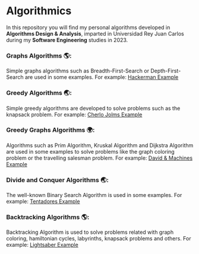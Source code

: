 # Algorithmics
In this repository you will find my personal algorithms developed in **Algorithms Design &amp; Analysis**, imparted in Universidad Rey Juan Carlos during my **Software Engineering** studies in 2023.

### Graphs Algorithms 🌎:
Simple graphs algorithms such as Breadth-First-Search or Depth-First-Search are used in some examples.
For example: [Hackerman Example](https://github.com/BiggestGuille/Algorithmics/blob/main/Graphs%20Algorithms/samples-Hackerman/hackerman.py)

### Greedy Algorithms 🌏:
Simple greedy algorithms are developed to solve problems such as the knapsack problem.
For example: [Cherlo Jolms Example](https://github.com/BiggestGuille/Algorithmics/blob/main/Greedy%20Algorithms/samples-Cherlo%20Jolms/cherloJolms.py)

### Greedy Graphs Algorithms 🌍:
Algorithms such as Prim Algorithm, Kruskal Algorithm and Dijkstra Algorithm are used in some examples to solve problems like the graph coloring problem or the travelling salesman problem.
For example: [David & Machines Example](https://github.com/BiggestGuille/Algorithmics/blob/main/Mix/Divad%20Basbil%20y%20las%20maquinas/divadBasbil.py)

### Divide and Conquer Algorithms 🌏:
The well-known Binary Search Algorithm is used in some examples.
For example: [Tentadores Example](https://github.com/BiggestGuille/Algorithmics/blob/main/Mix/Tentadores/tentadores.py)

### Backtracking Algorithms 🌎:
Backtracking Algorithm is used to solve problems related with graph coloring, hamiltonian cycles, labyrinths, knapsack problems and others.
For example: [Lightsaber Example](https://github.com/BiggestGuille/Algorithmics/blob/main/Mix/Sable%20laser/sableLaser.py)

